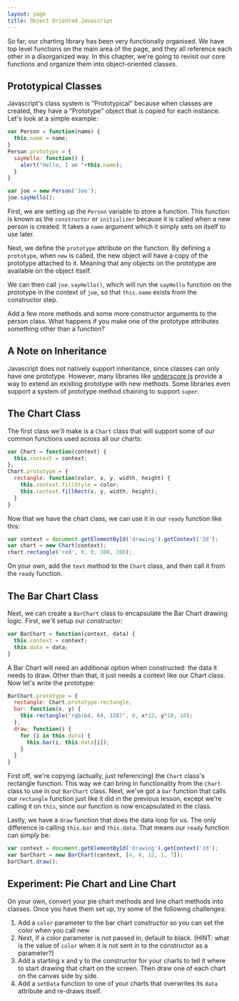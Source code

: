 ```yaml
---
layout: page
title: Object Oriented Javascript
---
```


So far, our charting library has been very functionally organised.  We have top level functions on the main area of the page, and they all reference each other in a disorganized way.  In this chapter, we're going to revisit our core functions and organize them into object-oriented classes.

## Prototypical Classes

Javascript's class system is "Prototypical" because when classes are created, they have a "Prototype" object that is copied for each instance.  Let's look at a simple example:

```js
var Person = function(name) {
  this.name = name;
}
Person.prototype = {
  sayHello: function() {
    alert("Hello, I am "+this.name);
  }
}

var joe = new Person('Joe');
joe.sayHello();
```

First, we are setting up the `Person` variable to store a function.  This function is known as the `constructor` or `initializer` because it is called when a new person is created.  It takes a `name` argument which it simply sets on itself to use later.

Next, we define the `prototype` attribute on the function.  By defining a `prototype`, when `new` is called, the new object will have a copy of the prototype attached to it.  Meaning that any objects on the prototype are available on the object itself.

We can then call `joe.sayHello()`, which will run the `sayHello` function on the prototype in the context of `joe`, so that `this.name` exists from the constructor step.


Add a few more methods and some more constructor arguments to the person class. What happens if you make one of the prototype attributes something other than a function?


## A Note on Inheritance

Javascript does not natively support inheritance, since classes can only have one prototype. However, many libraries like [underscore.js](http://underscorejs.org) provide a way to extend an existing prototype with new methods.  Some libraries even support a system of prototype method chaining to support `super`.

## The Chart Class

The first class we'll make is a `Chart` class that will support some of our common functions used across all our charts:

```js
var Chart = function(context) {
  this.context = context;
};
Chart.prototype = {
  rectangle: function(color, x, y, width, height) {
    this.context.fillStyle = color;
    this.context.fillRect(x, y, width, height);
  }
}
```

Now that we have the chart class, we can use it in our `ready` function like this:

```js
var context = document.getElementById('drawing').getContext('2d');
var chart = new Chart(context);
chart.rectangle('red', 0, 0, 300, 200);
```

On your own, add the `text` method to the `Chart` class, and then call it from the `ready` function.


## The Bar Chart Class

Next, we can create a `BarChart` class to encapsulate the Bar Chart drawing logic.  First, we'll setup our constructor:

```js
var BarChart = function(context, data) {
  this.context = context;
  this.data = data;
}
```

A Bar Chart will need an additional option when constructed: the data it needs to draw. Other than that, it just needs a context like our Chart class. Now let's write the prototype:

```js
BarChart.prototype = {
  rectangle: Chart.prototype.rectangle,
  bar: function(x, y) {
    this.rectangle("rgb(64, 64, 128)", 0, x*12, y*10, 10);
  },
  draw: function() {
    for (i in this.data) {
      this.bar(i, this.data[i]);
    }
  }
}
```

First off, we're copying (actually, just referencing) the `Chart` class's rectangle function. This way we can bring in functionality from the `Chart` class to use in our `BarChart` class. Next, we've got a `bar` function that calls our `rectangle` function just like it did in the previous lesson, except we're calling it on `this`, since our function is now encapsulated in the class.

Lastly, we have a `draw` function that does the data loop for us. The only difference is calling `this.bar` and `this.data`. That means our `ready` function can simply be:

```js
var context = document.getElementById('drawing').getContext('2d');
var barChart = new BarChart(context, [4, 8, 12, 1, 7]);
barChart.draw();
```


## Experiment: Pie Chart and Line Chart

On your own, convert your pie chart methods and line chart methods into classes. Once you have them set up, try some of the following challenges:

1. Add a `color` parameter to the bar chart constructor so you can set the color when you call new
  1. Next, if a color parameter is not passed in, default to black. (HINT: what is the value of `color` when it is not sent in to the constructor as a parameter?)
1. Add a starting x and y to the constructor for your charts to tell it where to start drawing that chart on the screen. Then draw one of each chart on the canvas side by side.
1. Add a `setData` function to one of your charts that overwrites its `data` attribute and re-draws itself.
